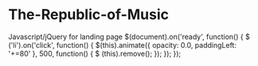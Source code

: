 # The-Republic-of-Music
Javascript/jQuery for landing page
$(document).on('ready', function() {
	$ ('li').on('click', function()	{
		$(this).animate({
			opacity:	0.0,
			paddingLeft:	'+=80'
		}, 500, function()	{
			$ (this).remove();
		});
	});
});
